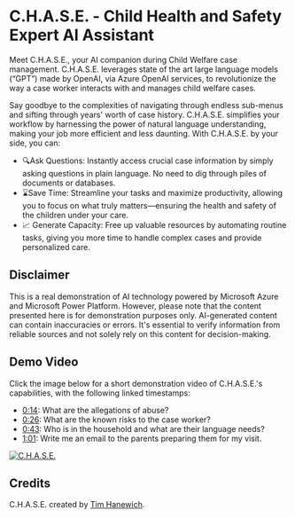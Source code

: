 # C.H.A.S.E. - Child Health and Safety Expert AI Assistant

Meet C.H.A.S.E., your AI companion during Child Welfare case management.  C.H.A.S.E. leverages state of the art large language models (“GPT”) made by OpenAI, via Azure OpenAI services, to revolutionize the way a case worker interacts with and manages child welfare cases.

Say goodbye to the complexities of navigating through endless sub-menus and sifting through years' worth of case history. C.H.A.S.E. simplifies your workflow by harnessing the power of natural language understanding, making your job more efficient and less daunting. With C.H.A.S.E. by your side, you can:
- 🔍Ask Questions: Instantly access crucial case information by simply asking questions in plain language. No need to dig through piles of documents or databases.
- ⌛Save Time: Streamline your tasks and maximize productivity, allowing you to focus on what truly matters—ensuring the health and safety of the children under your care.
- 📈 Generate Capacity: Free up valuable resources by automating routine tasks, giving you more time to handle complex cases and provide personalized care.

## Disclaimer
This is a real demonstration of AI technology powered by Microsoft Azure and Microsoft Power Platform. However, please note that the content presented here is for demonstration purposes only. AI-generated content can contain inaccuracies or errors. It's essential to verify information from reliable sources and not solely rely on this content for decision-making.

## Demo Video
Click the image below for a short demonstration video of C.H.A.S.E.'s capabilities, with the following linked timestamps:
- [0:14](https://youtu.be/m9gf5ts_RIk?t=14): What are the allegations of abuse?
- [0:26](https://youtu.be/m9gf5ts_RIk?t=26): What are the known risks to the case worker?
- [0:43](https://youtu.be/m9gf5ts_RIk?t=43): Who is in the household and what are their language needs?
- [1:01](https://youtu.be/m9gf5ts_RIk?t=61): Write me an email to the parents preparing them for my visit.

[![C.H.A.S.E.](https://i.imgur.com/YJlX5Qr.png)](https://youtu.be/m9gf5ts_RIk)

## Credits
C.H.A.S.E. created by [Tim Hanewich](https://github.com/TimHanewich).